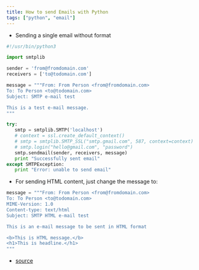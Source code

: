 ```yaml
---
title: How to send Emails with Python
tags: ["python", "email"]
---
```


- Sending a single email without format

```python
#!/usr/bin/python3

import smtplib

sender = 'from@fromdomain.com'
receivers = ['to@todomain.com']

message = """From: From Person <from@fromdomain.com>
To: To Person <to@todomain.com>
Subject: SMTP e-mail test

This is a test e-mail message.
"""

try:
   smtp = smtplib.SMTP('localhost')
   # context = ssl.create_default_context()
   # smtp = smtplib.SMTP_SSL("smtp.gmail.com", 587, context=context)
   # smtp.login("hello@gmail.com", "password")
   smtp.sendmail(sender, receivers, message)         
   print "Successfully sent email"
except SMTPException:
   print "Error: unable to send email"
```

- For sending HTML content, just change the message to:

```python
message = """From: From Person <from@fromdomain.com>
To: To Person <to@todomain.com>
MIME-Version: 1.0
Content-type: text/html
Subject: SMTP HTML e-mail test

This is an e-mail message to be sent in HTML format

<b>This is HTML message.</b>
<h1>This is headline.</h1>
"""
```

* [source](https://realpython.com/python-send-email/)
